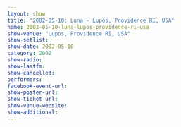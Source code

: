 ```yaml
---
layout: show
title: "2002-05-10: Luna - Lupos, Providence RI, USA"
name: 2002-05-10-luna-lupos-providence-ri-usa
show-venue: "Lupos, Providence RI, USA"
show-setlist: 
show-date: 2002-05-10
category: 2002
show-radio: 
show-lastfm: 
show-cancelled: 
performers: 
facebook-event-url: 
show-poster-url: 
show-ticket-url: 
show-venue-website: 
show-additional: 
---
```


